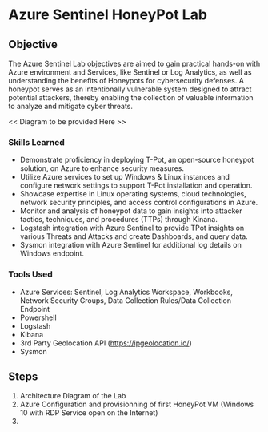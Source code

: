 # Azure Sentinel HoneyPot Lab

## Objective

The Azure Sentinel Lab objectives are aimed to gain practical hands-on with Azure environment and Services, like Sentinel or Log Analytics, as well as understanding the benefits of Honeypots for cybersecurity defenses.
A honeypot serves as an intentionally vulnerable system designed to attract potential attackers, thereby enabling the collection of valuable information to analyze and mitigate cyber threats.

<< Diagram to be provided Here >>

### Skills Learned

- Demonstrate proficiency in deploying T-Pot, an open-source honeypot solution, on Azure to enhance security measures.
- Utilize Azure services to set up Windows & Linux instances and configure network settings to support T-Pot installation and operation.
- Showcase expertise in Linux operating systems, cloud technologies, network security principles, and access control configurations in Azure.
- Monitor and analysis of honeypot data to gain insights into attacker tactics, techniques, and procedures (TTPs) through Kinana.
- Logstash integration with Azure Sentinel to provide TPot insights on various Threats and Attacks and create Dashboards, and query data.
- Sysmon integration with Azure Sentinel for additional log details on Windows endpoint.

### Tools Used

- Azure Services: Sentinel, Log Analytics Workspace, Workbooks, Network Security Groups, Data Collection Rules/Data Collection Endpoint
- Powershell
- Logstash
- Kibana
- 3rd Party Geolocation API (https://ipgeolocation.io/)
- Sysmon

## Steps

1. Architecture Diagram of the Lab
2. Azure Configuration and provisionning of first HoneyPot VM (Windows 10 with RDP Service open on the Internet)
3. 
    
